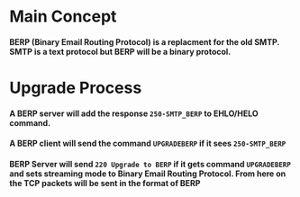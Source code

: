 # Main Concept
#### BERP (Binary Email Routing Protocol) is a replacment for the old SMTP. SMTP is a text protocol but BERP will be a binary protocol.

# Upgrade Process
#### A BERP server will add the response `250-SMTP_BERP` to EHLO/HELO command.
#### A BERP client will send the command `UPGRADEBERP` if it sees `250-SMTP_BERP`
#### BERP Server will send `220 Upgrade to BERP` if it gets command `UPGRADEBERP` and sets streaming mode to Binary Email Routing Protocol. From here on the TCP packets will be sent in the format of BERP
